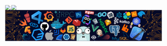 <div>
    <a href="#">
        <img align="center" src="https://github-readme-stats.vercel.app/api/top-langs/?username=zhushimmer&layout=compact&theme=tokyonight" />
        <img align="center" src="https://github-readme-stats.vercel.app/api/top-langs/?username=zhushimmer&layout=compact&theme=dracula" />
    </a>
    <a href="#">
        <img align="center" src="./logo.png" />
    </a>
</div>
